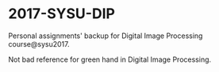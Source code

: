 # 2017-SYSU-DIP

Personal assignments' backup for Digital Image Processing course@sysu2017.

Not bad reference for green hand in Digital Image Processing.
